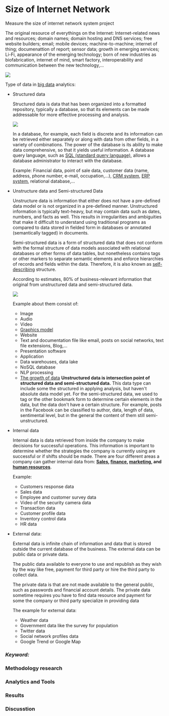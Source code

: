 # Size of Internet Network
Measure the size of internet network system project

The original resource of everythings on the Internet: Internet-related news and resources; domain names; domain hosting and DNS services; free website builders; email; mobile devices; machine-to-machine; internet of thing; documenattion of report; sensor data; growth in emerging services; Li-Fi, appearance of the emerging technology; born of new industries as biofabrication, internet of mind, smart factory, interoperability and communication between the new technology,... 

  ![](https://lh3.googleusercontent.com/_npnlUmL0UpHZoUllVy8u5KR5nXXFvmCdHBGLi23-ctrCrm6QB0qrqFDKV-u2Pu1iwxlbo_np0sf3Rv4TymTPxwlz56otJN0GTW7MywVT7KbOy-JhAZ6eaTkHE-ZpNHgPoi9tY7MoR7r7jOJRyPEsA5jv0t4HlN6PAbMdDJZkjGgLk4F9dr8uSOjf6XCMwl-mavmYpP4qVMBTd7bOOqFVHVSoziOCZ2Vzv5YUZBfaeO8sV-tL3dF6iQljn-H8QLhVLNP5M9mupyCIslXqPE4W7UMiR6ihhb7uk3W3qAjB5Yi3JD44daAaHawhRh_myqLfCiybboXP9D5nX0Ck818W7JNR_AuHbdxPKD4zfAAJ_RBU5Mw4xFQrmzcwUTPaar7xsgIQPDpnLEX66i-qdXElYMWbwzKHPNS7qIdjghCf5d2xXc49VE0sabts3KEG0_K39E3T4Q7zyQAaO9LsniplCJnC0ojTgBpqDu-8pbt7oRb-GBrOJbYoJZPSgs6ETjMAVEeDTA9BRjIoP58n7UoQ3yKeCDe8JOh1j-hKdPoRxBZbcEkPEQ6uCg8Qxq05y4nqxjXs3Dcm3FvQv9A4GgjJuu7zNm7k6TLc3JtaYUmZmGa9dSiIpOHNTHaYZyZ_czg3BGybdfHF1h-vfw4LhAqc0VUtuDh3VHTIb5Oxie1fkCeFQlKAu1Xa0vEVAtWn1U2hvreVhfiKUXf9EfFTA=w700-h450-no)

Type of data in [big data](https://en.wikipedia.org/wiki/Big_data) analytics:
+ Structured data
  
  Structured data is data that has been organized into a formatted repository, typically a database, so that its elements can be made addressable for more effective processing and analysis. 
  
  ![](https://lh3.googleusercontent.com/KHiZtv2XHdGFmc5CVMVI-AfZlq2OSSj_-VX5tnJOvPQtq8Zr5yOkwo2CqRpOhiLRk11fUfK5MsT0uGMRRR-1AQYeFgaL782e2oDHkKOxXQBU1y-G4ee_rEuGERJHi6V4R3nSopNt8fl_8OQ4-z5fWTWtexN3Mg-8F6z1IMJ2-BrCe4blAIrbI10CKqCJJYm9hmIenSrmChguC66j0LAa_pFjIYrGVBhF9VEJOlJTgWWlyQczW9YcnUyNyU3eRCadEfliFP_cDRDJyQyIWWWWu3OKVvzDDiv2Cgde49P1WgVvnpqq5wqNk5kjx8WKJ62uFAInk3xD6meT9GSyRDX3S4dEFCaq9g3gxs4XF7O_iKp8pcoEALruIiYqnPx1q-p-jzdXk-60MlTybYP8qkK57vsk3YDTvbtlBZ6GoyUZpwtHLRY8PIMi9gcrmjZVya7dcimD1zH7kw3zpVk73p4i2wdKpwEoK5QCD6TTBpLa8leXoeUuqYgccPuYQJ19gFPqwmcb4x8IhtlKN_e8j7uq87SGZk61j0EfIW5D16zv2gTJxPaUqSRlzimTDLZ1iv0T3kptEYdiKBuSFfK8GI1aU1uEy30lHudWNMKxHcZuWyFeYxztBQ_ZcS8Zott8uF2PvUPONqL8AB1al5PVdhpjkfhTthZ5XCkal8NmeKhbzpmgMeeEf2CMdtG3SYUaZaEAmDxUxfn9MejxAYOsAA=w540-h564-no)
  
  In a database, for example, each field is discrete and its information can be retrieved either separately or along with data from other fields, in a variety of combinations. The power of the database is its ability to make data comprehensive, so that it yields useful information. A database query language, such as [SQL (standard query language)](https://en.wikipedia.org/wiki/SQL), allows a database administrator to interact with the database. 

  Example: Financial data, point of sale data, customer data (name, address, phone number, e-mail, occupation,...), [CRM system](https://en.wikipedia.org/wiki/Customer-relationship_management), [ERP system](https://en.wikipedia.org/wiki/Enterprise_resource_planning), relational database,...
+ Unstructure data and Semi-structured Data

  Unstructure data is information that either does not have a pre-defined data model or is not organized in a pre-defined manner. Unstructured information is typically text-heavy, but may contain data such as dates, numbers, and facts as well. This results in irregularities and ambiguities that make it difficult to understand using traditional programs as compared to data stored in fielded form in databases or annotated (semantically tagged) in documents.
  
  Semi-structured data is a form of structured data that does not conform with the formal structure of data models associated with relational databases or other forms of data tables, but nonetheless contains tags or other markers to separate semantic elements and enforce hierarchies of records and fields within the data. Therefore, it is also known as [self-describing](https://en.wikipedia.org/wiki/Self-documenting_code) structure.
  
  According to estimates, 80% of business-relevant information that original from unstructured data and semi-structured data. 
  
  ![](https://lh3.googleusercontent.com/PTtRxmFKJdKl5n-a6mh64w2drUcT9z-9KZMlJECCEW3noYSURRV7MEchG-LCPJJqwBNVpqAb5B5R7oMWrBzOomtLeUHiurfxyR03aOty8G8BPKlMLEOJc81a9z64Kg2hkaA1cm5DHXac5yF7f6YJUT8KmtLrw0C-w8PnIAlXDjGu2mdNYi2F7ixb6OTN_GChGK_AZqrN8N_ocewacTUUuXAtBEg3LJlCBCDDqITForlmSRwu3qSPbVbx0MVelV0Xzmh0sOiC5O8QStwhaxR7kDtn7_gMx_sVZNmFFGiWqibKGL_KhpFcfL8RDN_1y0-Dt6g9BMoCE0PVUdM-c8gtrP8mvB8HWfgKjNaL_r6THGc45vNNoDhSIGACxZyyURYTzymxNaNRRd4M0u6WzKvd9o8I2lpWxKY4rcm80GM811ZjEj8Lgq_EIuqEN3hz5hltwLCLcnOU9xmhWq8SB4VtEwI5hGXOK9YrJXQ0hse4noJCXt_9CWgc6_gQWyi1ru9LBCsQsX6Goob7fkDO1Baf_xjfugY1tFvW-9fcJprvCVBByR4CUYjgg-TeHyHFRxfJ7enrF7nVjqUhDC6XsRIQ6BMF3BwGNeOy_k_5XmDRuSsAkIvwotu01v0dLy9BP_XNTWIJrekkGempXA2WYHcNNk3YnlVuhoSnf-sN6tchGDbAyEbog0_9CSknhBbRm2EJ8o-1D28y79O_8ZDRhw=w582-h112-no)
  
  Example about them consist of:
  + Image
  + Audio
  + Video
  + [Graphics model](https://www.journals.elsevier.com/graphical-models) 
  + Website
  + Text and documentation file like email, posts on social networks, text file extensions, Blog,... 
  + Presentation software
  + Application
  + Data warehouses, data lake
  + NoSQL database
  + NLP processing
  + [The growth of data](http://tseedu.com/the-growing-importance-and-why-it-matters/)
  **Unstructured data is intersection point of structured data and semi-structured data.** This data type can include some the structured in applying analysis, but haven't absolute data model yet. For the semi-structured data, we used to tag or the other bookmark form to determine certain elements in the data, but the data don't have a certain structure. For example, posts in the Facebook can be classified to author, data, length of data, sentimental level, but in the general the content of them still semi-unstructured.
    
+ Internal data

  Internal data is data retrieved from inside the company to make decisions for successful operations. This information is important to determine whether the strategies the company is currently using are successful or if shifts should be made. There are four different areas a company can gather internal data from: **[Sales](https://en.wikipedia.org/wiki/Sales), [finance](https://en.wikipedia.org/wiki/Finance), [marketing](https://en.wikipedia.org/wiki/Marketing), and [human resources](https://en.wikipedia.org/wiki/Human_resources)**.
  
  Example:
  + Customers response data 
  + Sales data
  + Employee and customer survey data
  + Video of the security camera data
  + Transaction data
  + Customer profile data
  + Inventory control data
  + HR data
+ External data:

  External data is infinite chain of information and data that is stored outside the current database of the business. The external data can be public data or private data. 
  
  The public data available to everyone to use and republish as they wish by the way like free, payment for third party or hire the third party to collect data.
  
  The private data is that are not made available to the general public, such as passwords and financial account details. The private data sometime requires you have to find data resource and payment for some the company or third party specialize in providing data
  
  The example for external data:
  + Weather data
  + Government data like the survey for population
  + Twitter data
  + Social network profiles data
  + Google Trend or Google Map
### _Keyword:_
### Methodology research 
### Analytics and Tools
### Results
### Discusstion
